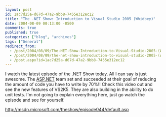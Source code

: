 ```yaml
---
layout: post
id: 1ac7d25a-d67d-47a2-9bb8-7455e312ec12
title: "The .NET Show: Introduction to Visual Studio 2005 (Whidbey)"
date: 2004-08-09 00:13:00 -0500
comments: true
published: true
categories: ["blog", "archives"]
tags: ["General"]
redirect_from: 
  - /post/2004/08/09/The-NET-Show-Introduction-to-Visual-Studio-2005-(Whidbey)
  - /post/2004/08/09/the-net-show-introduction-to-visual-studio-2005-(whidbey)
  - /post.aspx?id=1ac7d25a-d67d-47a2-9bb8-7455e312ec12
---
```

<!-- more -->
<P>I watch the latest episode of the .NET Show today. All I can say is just awesome. The <a title="ASP.NET" href="http://asp.net" target="_blank">ASP.NET</a> team set and succeeded at their goal of reducing the amount of code you have to write by 70%!! Check this video out and see the new features of VS2K5. They are also building in the ability to do unit tests. I'm not going to explain everything here, just go watch the episode and see for yourself.</P>
<P><A href="http://msdn.microsoft.com/theshow/episode044/default.asp">http://msdn.microsoft.com/theshow/episode044/default.asp</A></P>
